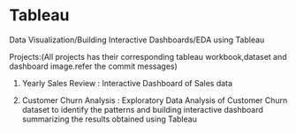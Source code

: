 # Tableau
Data Visualization/Building Interactive Dashboards/EDA using Tableau

Projects:(All projects has their corresponding tableau workbook,dataset and dashboard image.refer the commit messages)
1. Yearly Sales Review : Interactive Dashboard of  Sales data

2. Customer Churn Analysis : Exploratory Data Analysis of Customer Churn dataset to identify the patterns and building interactive dashboard summarizing the results      obtained using Tableau

